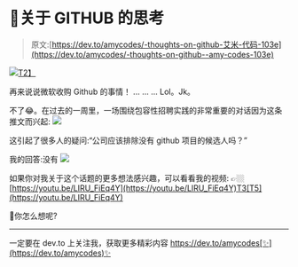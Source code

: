# 🤔关于 GITHUB 的思考

> 原文:[https://dev.to/amycodes/-thoughts-on-github-艾米-代码-103e](https://dev.to/amycodes/-thoughts-on-github--amy-codes-103e)

[![](../Images/83b143132129a4c548766cd522f83b0e.png)T2】](https://youtu.be/LIRU_FiEq4Y)

再来说说微软收购 Github 的事情！
...
...
...
Lol。Jk。

不了😂。在过去的一周里，一场围绕包容性招聘实践的非常重要的对话因为这条推文而兴起:
[![](../Images/df7476bd35761399b19606592d164ea7.png)](https://youtu.be/LIRU_FiEq4Y)

这引起了很多人的疑问:“公司应该排除没有 github 项目的候选人吗？”

我的回答:没有
[![](../Images/9f7fc328fc2a1192fdbf8de242a23ecc.png)](https://youtu.be/LIRU_FiEq4Y)

如果你对我关于这个话题的更多想法感兴趣，可以看看我的视频:
👉🏼[https://youtu.be/LIRU_FiEq4Y](https://youtu.be/LIRU_FiEq4Y)T3[T5](https://youtu.be/LIRU_FiEq4Y)

🤔你怎么想呢?

* * *

一定要在 dev.to 上关注我，获取更多精彩内容
https://dev.to/amycodes[✨](https://dev.to/amycodes)✨